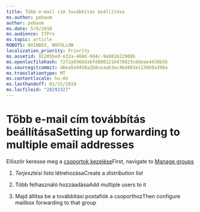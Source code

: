 ```yaml
---
title: Több e-mail cím továbbítás beállítása
ms.author: pebaum
author: pebaum
ms.date: 5/8/2018
ms.audience: ITPro
ms.topic: article
ROBOTS: NOINDEX, NOFOLLOW
localization_priority: Priority
ms.assetid: 81205bed-e32a-468d-9d4c-9e881622908b
ms.openlocfilehash: 72f2a9368dabfd8001216478823c6deae4430b56
ms.sourcegitcommit: d6ea5e9458a2b8ceaab3ac4bd483e1130b9a398a
ms.translationtype: MT
ms.contentlocale: hu-HU
ms.lasthandoff: 01/15/2019
ms.locfileid: "28293327"
---
```

# <a name="setting-up-forwarding-to-multiple-email-addresses"></a><span data-ttu-id="d1e30-102">Több e-mail cím továbbítás beállítása</span><span class="sxs-lookup"><span data-stu-id="d1e30-102">Setting up forwarding to multiple email addresses</span></span>

<span data-ttu-id="d1e30-103">Először keresse meg a [csoportok kezelése](https://portal.office.com/adminportal/home#/groups)</span><span class="sxs-lookup"><span data-stu-id="d1e30-103">First, navigate to [Manage groups](https://portal.office.com/adminportal/home#/groups)</span></span>
  
1. <span data-ttu-id="d1e30-104">*Terjesztési lista* létrehozása</span><span class="sxs-lookup"><span data-stu-id="d1e30-104">Create a  *distribution list*</span></span> 
    
2. <span data-ttu-id="d1e30-105">Több felhasználó hozzáadása</span><span class="sxs-lookup"><span data-stu-id="d1e30-105">Add multiple users to it</span></span>
    
3. <span data-ttu-id="d1e30-106">Majd állítsa be a továbbítási postafiók a csoporthoz</span><span class="sxs-lookup"><span data-stu-id="d1e30-106">Then configure mailbox forwarding to that group</span></span>
    

